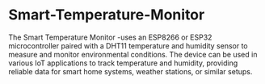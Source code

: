 # Smart-Temperature-Monitor
The Smart Temperature Monitor -uses an ESP8266 or ESP32 microcontroller paired with a DHT11 temperature and humidity sensor to measure and monitor environmental conditions. The device can be used in various IoT applications to track temperature and humidity, providing reliable data for smart home systems, weather stations, or similar setups.

